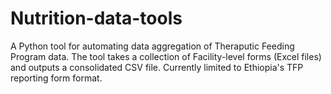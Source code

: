 # Nutrition-data-tools

A Python tool for automating data aggregation of Theraputic Feeding Program data. The tool takes a collection of Facility-level forms (Excel files) and outputs a consolidated CSV file.
Currently limited to Ethiopia's TFP reporting form format. 
